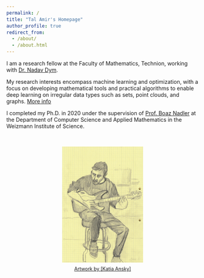 ```yaml
---
permalink: /
title: "Tal Amir's Homepage"
author_profile: true
redirect_from: 
  - /about/
  - /about.html
---
```


I am a research fellow at the Faculty of Mathematics, Technion, working with [Dr. Nadav Dym](https://nadavdym.github.io).

My research interests encompass machine learning and optimization, with a focus on developing mathematical tools and practical algorithms to enable deep learning on irregular data types such as sets, point clouds, and graphs. [More info](https://tal-amir.github.io/research/)

I completed my Ph.D. in 2020 under the supervision of [Prof. Boaz Nadler](https://www.weizmann.ac.il/math/Nadler/home) at the Department of Computer Science and Applied Mathematics in the Weizmann Institute of Science.

<br>

<figure style="text-align: center;">
  <a href="https://www.instagram.com/katia.ansky/">
  <img src="/images/Katia - Tal playing guitar.jpg" alt="Drawing of me playing guitar" style="max-width: 50%; height: auto;">
  <figcaption style="font-size: 0.9em; margin-top: 0.5em;">
    Artwork by <a href="https://www.instagram.com/katia.ansky" target="_blank">[Katia Ansky]</a>
  </figcaption>
    </a>
</figure>


